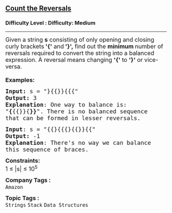 <h2><a href="https://www.geeksforgeeks.org/problems/count-the-reversals0401/1?page=4&category=Stack,Queue&sortBy=difficulty">Count the Reversals</a></h2><h3>Difficulty Level : Difficulty: Medium</h3><hr><div class="problems_problem_content__Xm_eO"><p><span style="font-size: 18px;">Given a string <strong>s</strong> consisting of only opening and closing curly brackets<strong> '{'</strong> and<strong> '}',</strong>&nbsp;find out the <strong>minimum&nbsp;</strong>number of reversals required to convert the string into a balanced expression. A reversal means changing&nbsp;<strong>'{'</strong>&nbsp;to&nbsp;<strong>'}'</strong>&nbsp;or vice-versa.<br><br></span><span style="font-size: 18px;"><strong>Examples:</strong></span></p>
<pre><span style="font-size: 18px;"><strong>Input: </strong>s = "}{{}}{{{"
<strong>Output:</strong> 3
<strong>Explanation</strong>: One way to balance is:
"<strong>{</strong>{{}}{<strong>}}</strong>". There is no balanced sequence
that can be formed in lesser reversals.</span>
</pre>
<pre><span style="font-size: 18px;"><strong>Input</strong>: s = "{{}{{{}{{}}{{"</span><span style="font-size: 18px;">
<strong>Output:</strong> -1
<strong>Explanation</strong>: There's no way we can balance
this sequence of braces.</span>
</pre>
<p><span style="font-size: 18px;"><strong>Constraints:</strong><br>1 ≤ |s| ≤ 10<sup>5</sup></span></p></div><p><span style=font-size:18px><strong>Company Tags : </strong><br><code>Amazon</code>&nbsp;<br><p><span style=font-size:18px><strong>Topic Tags : </strong><br><code>Strings</code>&nbsp;<code>Stack</code>&nbsp;<code>Data Structures</code>&nbsp;